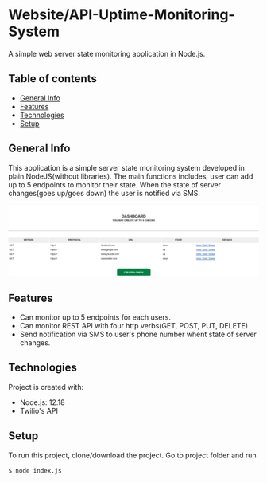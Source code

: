 # Website/API-Uptime-Monitoring-System
A simple web server state monitoring application in Node.js.

## Table of contents
* [General Info](#general-info)
* [Features](#features)
* [Technologies](#technologies)
* [Setup](#setup)

## General Info
This application is a simple server state monitoring system developed in plain NodeJS(without libraries). The main functions includes,
user can add up to 5 endpoints to monitor their state. When the state of server changes(goes up/goes down) the user is notified via SMS. 

![Alt text](https://github.com/SonishMaharjan/Website-Uptime-Monitoring-System/blob/master/readme/app_image.png?raw=true)

## Features
* Can monitor up to 5 endpoints for each users.
* Can monitor REST API with four http verbs(GET, POST, PUT, DELETE)
* Send notification via SMS to user's phone number whent state of server changes.
	
## Technologies
Project is created with:
* Node.js: 12.18
* Twilio's API
	
## Setup
To run this project, clone/download the project. Go to project folder and run

```
$ node index.js
```
